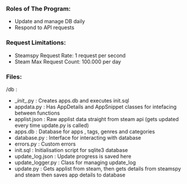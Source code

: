 ### Roles of The Program:

- Update and manage DB daily
- Respond to API requests

### Request Limitations:

- Steamspy Request Rate: 1 request per second
- Steam Max Request Count: 100.000 per day

### Files:

/db :
- \__init__.py : Creates apps.db and executes init.sql
- appdata.py : Has AppDetails and AppSnippet classes for intefacing between functions
- applist.json : Raw applist data straight from steam api
(gets updated every time update.py is called)
- apps.db : Database for apps , tags, genres and categories
- database.py : Interface for interacting with database
- errors.py : Custom errors
- init.sql : Initialisation script for sqlite3 database
- update_log.json : Update progress is saved here
- update_logger.py : Class for managing update_log
- update.py : Gets applist from steam, then gets details from steamspy and steam
then saves app details to database